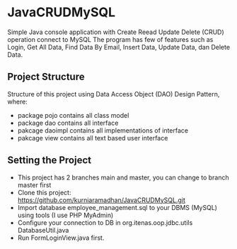 # JavaCRUDMySQL
Simple Java console application with Create Reead Update Delete (CRUD) operation connect to MySQL
The program has few of features such as Login, Get All Data, Find Data By Email, Insert Data, Update Data, dan Delete Data.

## Project Structure
Structure of this project using Data Access Object (DAO) Design Pattern, where:
- package pojo contains all class model
- package dao contains all interface
- pakcage daoimpl contains all implementations of interface
- pakcage view contains all text based user interface

## Setting the Project
- This project has 2 branches main and master, you can change to branch master first
- Clone this project: https://github.com/kurniaramadhan/JavaCRUDMySQL.git
- Import database employee_management.sql to your DBMS (MySQL) using tools (I use PHP MyAdmin)
- Configure your connection to DB in org.itenas.oop.jdbc.utils DatabaseUtil.java
- Run FormLoginView.java first.

